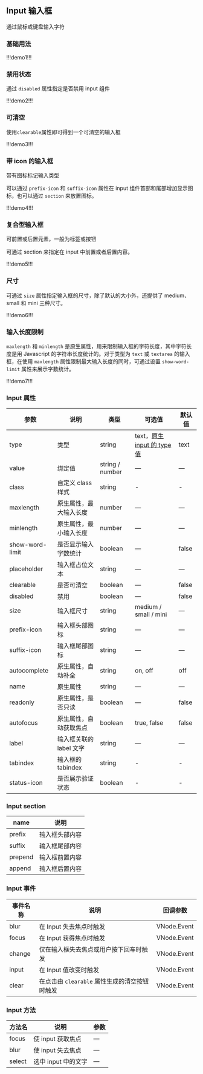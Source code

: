 ## Input 输入框

通过鼠标或键盘输入字符

### 基础用法

!!!demo1!!!

### 禁用状态

通过 `disabled` 属性指定是否禁用 input 组件

!!!demo2!!!

### 可清空

使用`clearable`属性即可得到一个可清空的输入框

!!!demo3!!!

### 带 icon 的输入框

带有图标标记输入类型

可以通过 `prefix-icon` 和 `suffix-icon` 属性在 input 组件首部和尾部增加显示图标，也可以通过 `section` 来放置图标。

!!!demo4!!!

### 复合型输入框

可前置或后置元素，一般为标签或按钮

可通过 section 来指定在 input 中前置或者后置内容。

!!!demo5!!!

### 尺寸

可通过 `size` 属性指定输入框的尺寸，除了默认的大小外，还提供了 medium、small 和 mini 三种尺寸。

!!!demo6!!!

### 输入长度限制

`maxlength` 和 `minlength` 是原生属性，用来限制输入框的字符长度，其中字符长度是用 Javascript 的字符串长度统计的。对于类型为 `text` 或 `textarea` 的输入框，在使用 `maxlength` 属性限制最大输入长度的同时，可通过设置 `show-word-limit` 属性来展示字数统计。

!!!demo7!!!

### Input 属性

| 参数            | 说明                    | 类型            | 可选值                                                                                                                | 默认值 |
| --------------- | ----------------------- | --------------- | --------------------------------------------------------------------------------------------------------------------- | ------ |
| type            | 类型                    | string          | text，[原生 input 的 type 值](https://developer.mozilla.org/en-US/docs/Web/HTML/Element/input#Form_%3Cinput%3E_types) | text   |
| value           | 绑定值                  | string / number | —                                                                                                                     | —      |
| class           | 自定义 class 样式       | string          | -                                                                                                                     | -      |
| maxlength       | 原生属性，最大输入长度  | number          | —                                                                                                                     | —      |
| minlength       | 原生属性，最小输入长度  | number          | —                                                                                                                     | —      |
| show-word-limit | 是否显示输入字数统计    | boolean         | —                                                                                                                     | false  |
| placeholder     | 输入框占位文本          | string          | —                                                                                                                     | —      |
| clearable       | 是否可清空              | boolean         | —                                                                                                                     | false  |
| disabled        | 禁用                    | boolean         | —                                                                                                                     | false  |
| size            | 输入框尺寸              | string          | medium / small / mini                                                                                                 | —      |
| prefix-icon     | 输入框头部图标          | string          | —                                                                                                                     | —      |
| suffix-icon     | 输入框尾部图标          | string          | —                                                                                                                     | —      |
| autocomplete    | 原生属性，自动补全      | string          | on, off                                                                                                               | off    |
| name            | 原生属性                | string          | —                                                                                                                     | —      |
| readonly        | 原生属性，是否只读      | boolean         | —                                                                                                                     | false  |
| autofocus       | 原生属性，自动获取焦点  | boolean         | true, false                                                                                                           | false  |
| label           | 输入框关联的 label 文字 | string          | —                                                                                                                     | —      |
| tabindex        | 输入框的 tabindex       | string          | -                                                                                                                     | -      |
| status-icon     | 是否展示验证状态        | boolean         | -                                                                                                                     | -      |

### Input section

| name    | 说明           |
| ------- | -------------- |
| prefix  | 输入框头部内容 |
| suffix  | 输入框尾部内容 |
| prepend | 输入框前置内容 |
| append  | 输入框后置内容 |

### Input 事件

| 事件名称 | 说明                                          | 回调参数    |
| -------- | --------------------------------------------- | ----------- |
| blur     | 在 Input 失去焦点时触发                       | VNode.Event |
| focus    | 在 Input 获得焦点时触发                       | VNode.Event |
| change   | 仅在输入框失去焦点或用户按下回车时触发        | VNode.Event |
| input    | 在 Input 值改变时触发                         | VNode.Event |
| clear    | 在点击由 `clearable` 属性生成的清空按钮时触发 | VNode.Event |

### Input 方法

| 方法名 | 说明                | 参数 |
| ------ | ------------------- | ---- |
| focus  | 使 input 获取焦点   | —    |
| blur   | 使 input 失去焦点   | —    |
| select | 选中 input 中的文字 | —    |
